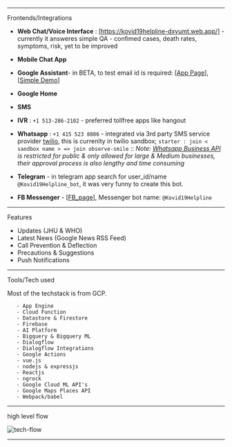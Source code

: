 ------------

Frontends/Integrations

- **Web Chat/Voice Interface** : [https://kovid19helpline-dxyumt.web.app/] - currently it answeres simple QA - confimed cases, death rates,  symptoms, risk, yet to be improved

- **Mobile Chat App**
- **Google Assistant**- in BETA, to test email id is required: [[App Page](https://github.com/gopala-kr/Qunatum-Dots/blob/master/01-Covid19/res/assistant_app_page.PNG)], [[Simple Demo](https://www.youtube.com/watch?v=YWvWNTJ0Jx4)]
- **Google Home**
- **SMS**
- **IVR** : ```+1 513-286-2102``` - preferred tollfree apps like hangout
- **Whatsapp**  : ```+1 415 523 8886``` - integrated via 3rd party SMS service provider [twilio](https://www.twilio.com/), this is currenlty in twilio sandbox; ```starter : join < sandbox name > => join observe-smile```  :: *Note: [Whatsapp Business API](https://www.whatsapp.com/business/api) is restricted for public & only allowed for large & Medium businesses, their approval process is also lengthy and time consuming*
- **Telegram** - in telegram app search for user_id/name ```@Kovid19Helpline_bot```, it was very funny to create this bot.
- **FB Messenger** - [[FB_page](https://www.facebook.com/Covid19-Helpdesk-Agent-103032624742098)], Messenger bot name: ```@Kovid19Helpline```

------------

Features

- Updates (JHU & WHO)
- Latest News (Google News RSS Feed)
- Call Prevention & Deflection
- Precautions & Suggestions
- Push Notifications

-----------------------
Tools/Tech used

Most of the techstack is from GCP.

       - App Engine
       - Cloud Function
       - Datastore & Firestore
       - Firebase
       - AI Platform
       - Bigquery & Bigquery ML
       - Dialogflow
       - Dialogflow Integrations
       - Google Actions
       - vue.js
       - nodejs & expressjs
       - Reactjs
       - ngrock
       - Google Cloud ML API's
       - Google Maps Places API
       - Webpack/babel

--------------------
high level flow

![tech-flow](https://github.com/gopala-kr/Qunatum-Dots/blob/master/01-Covid19/res/tech-flow.jpg)

----------------
